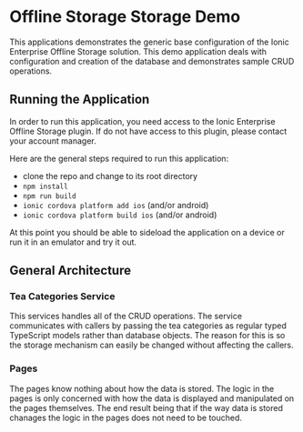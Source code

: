 # Offline Storage Storage Demo

This applications demonstrates the generic base configuration of the Ionic Enterprise Offline Storage solution. This demo application deals with configuration and creation of the database and demonstrates sample CRUD operations.

## Running the Application

In order to run this application, you need access to the Ionic Enterprise Offline Storage plugin.  If do not have access to this plugin, please contact your account manager.

Here are the general steps required to run this application:

- clone the repo and change to its root directory
- `npm install`
- `npm run build`
- `ionic cordova platform add ios` (and/or android)
- `ionic cordova platform build ios` (and/or android)

At this point you should be able to sideload the application on a device or run it in an emulator and try it out.

## General Architecture

### Tea Categories Service

This services handles all of the CRUD operations. The service communicates with callers by passing the tea categories as regular typed TypeScript models rather than database objects. The reason for this is so the storage mechanism can easily be changed without affecting the callers.

### Pages

The pages know nothing about how the data is stored. The logic in the pages is only concerned with how the data is displayed and manipulated on the pages themselves. The end result being that if the way data is stored chanages the logic in the pages does not need to be touched.
